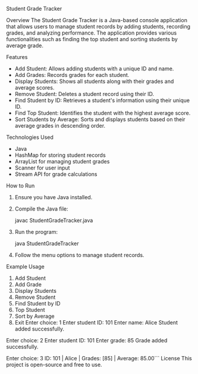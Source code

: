 Student Grade Tracker

Overview
The Student Grade Tracker is a Java-based console application that allows users to manage student records by adding students, recording grades, and analyzing performance. The application provides various functionalities such as finding the top student and sorting students by average grade.

Features
- Add Student: Allows adding students with a unique ID and name.
- Add Grades: Records grades for each student.
- Display Students: Shows all students along with their grades and average scores.
- Remove Student: Deletes a student record using their ID.
- Find Student by ID: Retrieves a student's information using their unique ID.
- Find Top Student: Identifies the student with the highest average score.
- Sort Students by Average: Sorts and displays students based on their average grades in descending order.

Technologies Used
- Java
- HashMap for storing student records
- ArrayList for managing student grades
- Scanner for user input
- Stream API for grade calculations

How to Run
1. Ensure you have Java installed.
2. Compile the Java file:

   javac StudentGradeTracker.java
 
3. Run the program:
 
   java StudentGradeTracker
 
4. Follow the menu options to manage student records.

 Example Usage

1. Add Student
2. Add Grade
3. Display Students
4. Remove Student
5. Find Student by ID
6. Top Student
7. Sort by Average
8. Exit
Enter choice: 1
Enter student ID: 101
Enter name: Alice
Student added successfully.

Enter choice: 2
Enter student ID: 101
Enter grade: 85
Grade added successfully.

Enter choice: 3
ID: 101 | Alice | Grades: [85] | Average: 85.00```
 License
This project is open-source and free to use.

